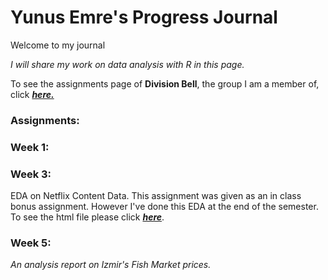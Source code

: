 
# Yunus Emre's Progress Journal

Welcome to my journal

*I will share my work on data analysis with R in this page.*

To see the assignments page of **Division Bell**, the group I am a member of, click ***[here.](https://pjournal.github.io/mef05g-division-bell)***

### Assignments:

### Week 1:

### Week 3:
EDA on Netflix Content Data. This assignment was given as an in class bonus assignment. However I've done this EDA at the end of the semester.
To see the html file please click ***[here](https://github.com/pjournal/mef05-yunusemre91/Netflix-EDA.html)***.

### Week 5:
*An analysis report on Izmir's Fish Market prices.*



